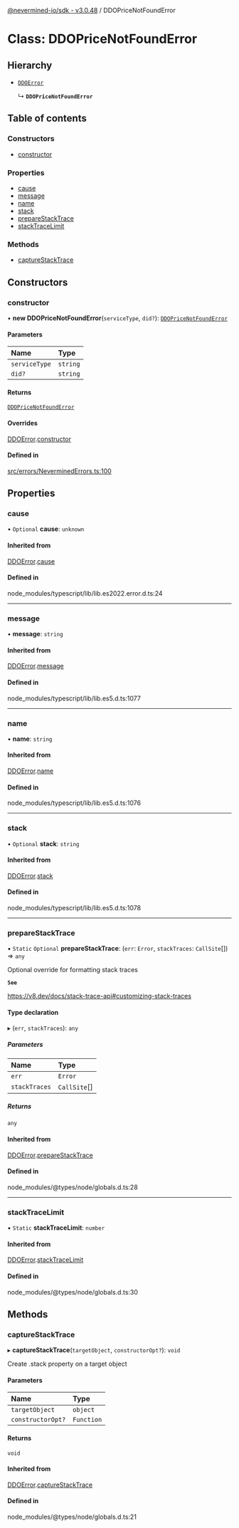 [@nevermined-io/sdk - v3.0.48](../code-reference.md) / DDOPriceNotFoundError

# Class: DDOPriceNotFoundError

## Hierarchy

- [`DDOError`](DDOError.md)

  ↳ **`DDOPriceNotFoundError`**

## Table of contents

### Constructors

- [constructor](DDOPriceNotFoundError.md#constructor)

### Properties

- [cause](DDOPriceNotFoundError.md#cause)
- [message](DDOPriceNotFoundError.md#message)
- [name](DDOPriceNotFoundError.md#name)
- [stack](DDOPriceNotFoundError.md#stack)
- [prepareStackTrace](DDOPriceNotFoundError.md#preparestacktrace)
- [stackTraceLimit](DDOPriceNotFoundError.md#stacktracelimit)

### Methods

- [captureStackTrace](DDOPriceNotFoundError.md#capturestacktrace)

## Constructors

### constructor

• **new DDOPriceNotFoundError**(`serviceType`, `did?`): [`DDOPriceNotFoundError`](DDOPriceNotFoundError.md)

#### Parameters

| Name          | Type     |
| :------------ | :------- |
| `serviceType` | `string` |
| `did?`        | `string` |

#### Returns

[`DDOPriceNotFoundError`](DDOPriceNotFoundError.md)

#### Overrides

[DDOError](DDOError.md).[constructor](DDOError.md#constructor)

#### Defined in

[src/errors/NeverminedErrors.ts:100](https://github.com/nevermined-io/sdk-js/blob/1ce5860917b7655d893b7f6c0b24536829a7b839/src/errors/NeverminedErrors.ts#L100)

## Properties

### cause

• `Optional` **cause**: `unknown`

#### Inherited from

[DDOError](DDOError.md).[cause](DDOError.md#cause)

#### Defined in

node_modules/typescript/lib/lib.es2022.error.d.ts:24

---

### message

• **message**: `string`

#### Inherited from

[DDOError](DDOError.md).[message](DDOError.md#message)

#### Defined in

node_modules/typescript/lib/lib.es5.d.ts:1077

---

### name

• **name**: `string`

#### Inherited from

[DDOError](DDOError.md).[name](DDOError.md#name)

#### Defined in

node_modules/typescript/lib/lib.es5.d.ts:1076

---

### stack

• `Optional` **stack**: `string`

#### Inherited from

[DDOError](DDOError.md).[stack](DDOError.md#stack)

#### Defined in

node_modules/typescript/lib/lib.es5.d.ts:1078

---

### prepareStackTrace

▪ `Static` `Optional` **prepareStackTrace**: (`err`: `Error`, `stackTraces`: `CallSite`[]) => `any`

Optional override for formatting stack traces

**`See`**

https://v8.dev/docs/stack-trace-api#customizing-stack-traces

#### Type declaration

▸ (`err`, `stackTraces`): `any`

##### Parameters

| Name          | Type         |
| :------------ | :----------- |
| `err`         | `Error`      |
| `stackTraces` | `CallSite`[] |

##### Returns

`any`

#### Inherited from

[DDOError](DDOError.md).[prepareStackTrace](DDOError.md#preparestacktrace)

#### Defined in

node_modules/@types/node/globals.d.ts:28

---

### stackTraceLimit

▪ `Static` **stackTraceLimit**: `number`

#### Inherited from

[DDOError](DDOError.md).[stackTraceLimit](DDOError.md#stacktracelimit)

#### Defined in

node_modules/@types/node/globals.d.ts:30

## Methods

### captureStackTrace

▸ **captureStackTrace**(`targetObject`, `constructorOpt?`): `void`

Create .stack property on a target object

#### Parameters

| Name              | Type       |
| :---------------- | :--------- |
| `targetObject`    | `object`   |
| `constructorOpt?` | `Function` |

#### Returns

`void`

#### Inherited from

[DDOError](DDOError.md).[captureStackTrace](DDOError.md#capturestacktrace)

#### Defined in

node_modules/@types/node/globals.d.ts:21
